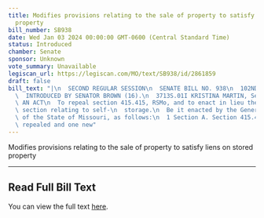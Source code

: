 ```yaml
---
title: Modifies provisions relating to the sale of property to satisfy liens on stored
  property
bill_number: SB938
date: Wed Jan 03 2024 00:00:00 GMT-0600 (Central Standard Time)
status: Introduced
chamber: Senate
sponsor: Unknown
vote_summary: Unavailable
legiscan_url: https://legiscan.com/MO/text/SB938/id/2861859
draft: false
bill_text: "|\n  SECOND REGULAR SESSION\n  SENATE BILL NO. 938\n  102ND GENERA L ASSEMBLY\n\
  \  INTRODUCED BY SENATOR BROWN (16).\n  3713S.01I KRISTINA MARTIN, Secretary\n \
  \ AN ACT\n  To repeal section 415.415, RSMo, and to enact in lieu thereof one new\
  \ section relating to self-\n  storage.\n  Be it enacted by the General Assembly\
  \ of the State of Missouri, as follows:\n  1 Section A. Section 415.415, RSMo, is\
  \ repealed and one new"
---
```

Modifies provisions relating to the sale of property to satisfy liens on stored property

---

## Read Full Bill Text

You can view the full text [here](https://legiscan.com/MO/text/SB938/id/2861859).
